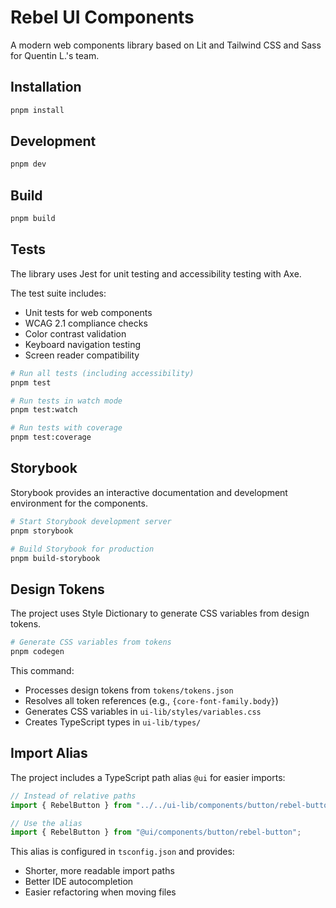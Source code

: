 # Rebel UI Components

A modern web components library based on Lit and Tailwind CSS and Sass for Quentin L.'s team.

## Installation

```bash
pnpm install
```

## Development

```bash
pnpm dev
```

## Build

```bash
pnpm build
```

## Tests

The library uses Jest for unit testing and accessibility testing with Axe.

The test suite includes:

- Unit tests for web components
- WCAG 2.1 compliance checks
- Color contrast validation
- Keyboard navigation testing
- Screen reader compatibility

```bash
# Run all tests (including accessibility)
pnpm test

# Run tests in watch mode
pnpm test:watch

# Run tests with coverage
pnpm test:coverage
```

## Storybook

Storybook provides an interactive documentation and development environment for the components.

```bash
# Start Storybook development server
pnpm storybook

# Build Storybook for production
pnpm build-storybook
```

## Design Tokens

The project uses Style Dictionary to generate CSS variables from design tokens.

```bash
# Generate CSS variables from tokens
pnpm codegen
```

This command:

- Processes design tokens from `tokens/tokens.json`
- Resolves all token references (e.g., `{core-font-family.body}`)
- Generates CSS variables in `ui-lib/styles/variables.css`
- Creates TypeScript types in `ui-lib/types/`

## Import Alias

The project includes a TypeScript path alias `@ui` for easier imports:

```typescript
// Instead of relative paths
import { RebelButton } from "../../ui-lib/components/button/rebel-button";

// Use the alias
import { RebelButton } from "@ui/components/button/rebel-button";
```

This alias is configured in `tsconfig.json` and provides:

- Shorter, more readable import paths
- Better IDE autocompletion
- Easier refactoring when moving files
